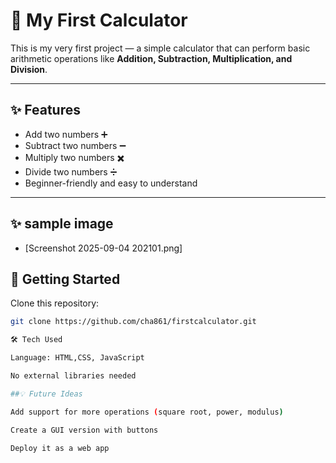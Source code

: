 # 🧮 My First Calculator

This is my very first project — a simple calculator that can perform basic arithmetic operations like **Addition, Subtraction, Multiplication, and Division**.

---

## ✨ Features
- Add two numbers ➕  
- Subtract two numbers ➖  
- Multiply two numbers ✖️  
- Divide two numbers ➗  
- Beginner-friendly and easy to understand

---
## ✨ sample image
- [Screenshot 2025-09-04 202101.png]
## 🚀 Getting Started
 Clone this repository:
   ```bash
   git clone https://github.com/cha861/firstcalculator.git
   
🛠️ Tech Used

Language: HTML,CSS, JavaScript 

No external libraries needed

##💡 Future Ideas

Add support for more operations (square root, power, modulus)

Create a GUI version with buttons

Deploy it as a web app
